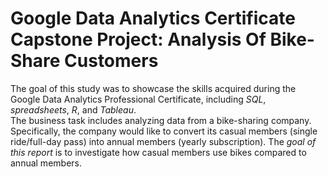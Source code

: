 # Google Data Analytics Certificate Capstone Project: Analysis Of Bike-Share Customers
The goal of this study was to showcase the skills acquired during the Google Data Analytics Professional Certificate,
 including *SQL*, *spreadsheets*, *R*, and *Tableau*.  
The business task includes analyzing data from a bike-sharing company. Specifically, the company
 would like to convert its casual members (single ride/full-day pass) into annual members (yearly subscription).
 The *goal of this report* is to investigate how casual members use bikes compared to annual members.
